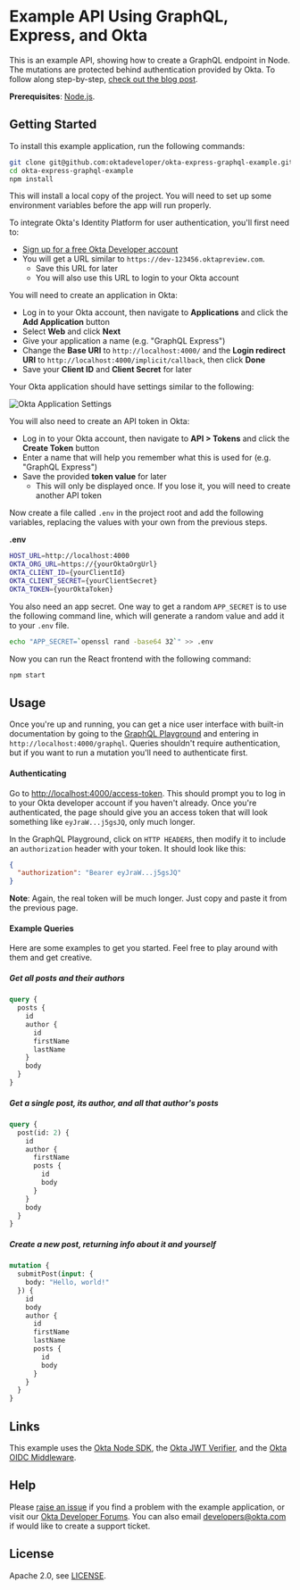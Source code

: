 # Example API Using GraphQL, Express, and Okta

This is an example API, showing how to create a GraphQL endpoint in Node. The mutations are protected behind authentication provided by Okta. To follow along step-by-step, [check out the blog post](https://developer.okta.com/blog/2018/09/27/build-a-simple-api-service-with-express-and-graphql).

**Prerequisites**: [Node.js](https://nodejs.org/en/).

## Getting Started

To install this example application, run the following commands:

```bash
git clone git@github.com:oktadeveloper/okta-express-graphql-example.git
cd okta-express-graphql-example
npm install
```

This will install a local copy of the project. You will need to set up some environment variables before the app will run properly.

To integrate Okta's Identity Platform for user authentication, you'll first need to:

* [Sign up for a free Okta Developer account](https://www.okta.com/developer/signup/)
* You will get a URL similar to `https://dev-123456.oktapreview.com`.
  * Save this URL for later
  * You will also use this URL to login to your Okta account

You will need to create an application in Okta:

* Log in to your Okta account, then navigate to **Applications** and click the **Add Application** button
* Select **Web** and click **Next**
* Give your application a name (e.g. "GraphQL Express")
* Change the **Base URI** to `http://localhost:4000/` and the **Login redirect URI** to `http://localhost:4000/implicit/callback`, then click **Done**
* Save your **Client ID** and **Client Secret** for later

Your Okta application should have settings similar to the following:

![Okta Application Settings](images/okta-app-settings.png)

You will also need to create an API token in Okta:

* Log in to your Okta account, then navigate to **API > Tokens** and click the **Create Token** button
* Enter a name that will help you remember what this is used for (e.g. "GraphQL Express")
* Save the provided **token value** for later
  * This will only be displayed once. If you lose it, you will need to create another API token

Now create a file called `.env` in the project root and add the following variables, replacing the values with your own from the previous steps.

**.env**
```bash
HOST_URL=http://localhost:4000
OKTA_ORG_URL=https://{yourOktaOrgUrl}
OKTA_CLIENT_ID={yourClientId}
OKTA_CLIENT_SECRET={yourClientSecret}
OKTA_TOKEN={yourOktaToken}
```

You also need an app secret. One way to get a random `APP_SECRET` is to use the following command line, which will generate a random value and add it to your `.env` file.

```bash
echo "APP_SECRET=`openssl rand -base64 32`" >> .env
```

Now you can run the React frontend with the following command:

```bash
npm start
```

## Usage

Once you're up and running, you can get a nice user interface with built-in documentation by going to the [GraphQL Playground](https://graphqlbin.com) and entering in `http://localhost:4000/graphql`. Queries shouldn't require authentication, but if you want to run a mutation you'll need to authenticate first.

#### Authenticating

Go to <http://localhost:4000/access-token>. This should prompt you to log in to your Okta developer account if you haven't already. Once you're authenticated, the page should give you an access token that will look something like `eyJraW...j5gsJQ`, only much longer.

In the GraphQL Playground, click on `HTTP HEADERS`, then modify it to include an `authorization` header with your token. It should look like this:

```json
{
  "authorization": "Bearer eyJraW...j5gsJQ"
}
```

**Note**: Again, the real token will be much longer. Just copy and paste it from the previous page.

#### Example Queries

Here are some examples to get you started. Feel free to play around with them and get creative.

##### Get all posts and their authors

```graphql
query {
  posts {
    id
    author {
      id
      firstName
      lastName
    }
    body
  }
}
```

##### Get a single post, its author, and all that author's posts

```graphql
query {
  post(id: 2) {
    id
    author {
      firstName
      posts {
        id
        body
      }
    }
    body
  }
}
```

##### Create a new post, returning info about it and yourself

```graphql
mutation {
  submitPost(input: {
    body: "Hello, world!"
  }) {
    id
    body
    author {
      id
      firstName
      lastName
      posts {
        id
        body
      }
    }
  }
}
```

## Links

This example uses the [Okta Node SDK](https://github.com/okta/okta-sdk-nodejs), the [Okta JWT Verifier](https://github.com/okta/okta-oidc-js/tree/master/packages/jwt-verifier), and the [Okta OIDC Middleware](https://github.com/okta/okta-oidc-js/tree/master/packages/oidc-middleware).

## Help

Please [raise an issue](https://github.com/oktadeveloper/okta-express-graphql-example/issues) if you find a problem with the example application, or visit our [Okta Developer Forums](https://devforum.okta.com/). You can also email [developers@okta.com](mailto:developers@okta.com) if would like to create a support ticket.

## License

Apache 2.0, see [LICENSE](LICENSE).
